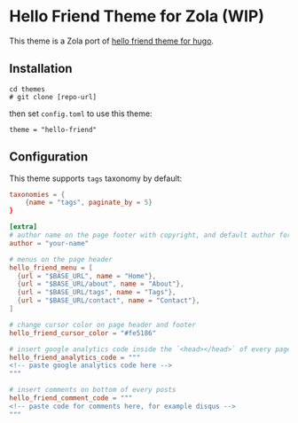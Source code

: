 # Hello Friend Theme for Zola (WIP)

This theme is a Zola port of [hello friend theme for hugo](https://github.com/panr/hugo-theme-hello-friend).

## Installation

```
cd themes
# git clone [repo-url]
```

then set `config.toml` to use this theme:

```
theme = "hello-friend"
```

## Configuration

This theme supports `tags` taxonomy by default:

```toml
taxonomies = {
    {name = "tags", paginate_by = 5}
}
```

```toml
[extra]
# author name on the page footer with copyright, and default author for posts
author = "your-name"

# menus on the page header
hello_friend_menu = [
  {url = "$BASE_URL", name = "Home"},
  {url = "$BASE_URL/about", name = "About"},
  {url = "$BASE_URL/tags", name = "Tags"},
  {url = "$BASE_URL/contact", name = "Contact"},
]

# change cursor color on page header and footer
hello_friend_cursor_color = "#fe5186"

# insert google analytics code inside the `<head></head>` of every page
hello_friend_analytics_code = """
<!-- paste google analytics code here -->
"""

# insert comments on bottom of every posts
hello_friend_comment_code = """
<!-- paste code for comments here, for example disqus -->
"""
```
